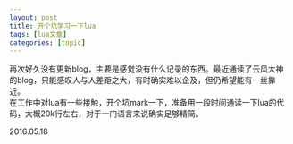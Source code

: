 ```yaml
---
layout: post
title: 开个坑学习一下lua 
tags: [lua文章]
categories: [topic]
---
```

<p>再次好久没有更新blog，主要是感觉没有什么记录的东西。最近通读了云风大神的blog，只能感叹人与人差距之大，有时确实难以企及，但仍希望能有一丝靠近。<br/>
在工作中对lua有一些接触，开个坑mark一下，准备用一段时间通读一下lua的代码，大概20k行左右，对于一门语言来说确实足够精简。</p>
<p>2016.05.18</p>